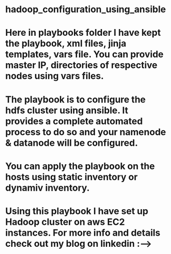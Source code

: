 # hadoop_configuration_using_ansible

# Here in playbooks folder I have kept the playbook, xml files, jinja templates, vars file. You can provide master IP, directories of respective nodes using vars files. 
# The playbook is to configure the hdfs cluster using ansible. It provides a complete automated process to do so and your namenode & datanode will be configured.
# You can apply the playbook on the hosts using static inventory or dynamiv inventory.
# Using this playbook I have set up Hadoop cluster on aws EC2 instances. For more info and details check out my blog on linkedin :--> 
